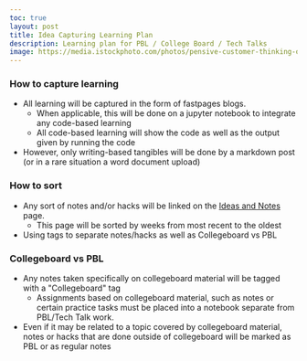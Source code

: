 ```yaml
---
toc: true
layout: post
title: Idea Capturing Learning Plan
description: Learning plan for PBL / College Board / Tech Talks
image: https://media.istockphoto.com/photos/pensive-customer-thinking-over-special-offer-picture-id1192313124?k=20&m=1192313124&s=170667a&w=0&h=_QEM9qlfYRc3_xy6i3HiGHd0HYCv1ILW1nECKta4zYk=
---
```


### How to capture learning
- All learning will be captured in the form of fastpages blogs.
    - When applicable, this will be done on a jupyter notebook to integrate any code-based learning
    - All code-based learning will show the code as well as the output given by running the code
- However, only writing-based tangibles will be done by a markdown post (or in a rare situation a word document upload)

### How to sort
- Any sort of notes and/or hacks will be linked on the [Ideas and Notes](https://dtsivkovski.github.io/csa23/notes/) page.
    - This page will be sorted by weeks from most recent to the oldest
- Using tags to separate notes/hacks as well as Collegeboard vs PBL 

### Collegeboard vs PBL
- Any notes taken specifically on collegeboard material will be tagged with a "Collegeboard" tag
    - Assignments based on collegeboard material, such as notes or certain practice tasks must be placed into a notebook separate from PBL/Tech Talk work.
- Even if it may be related to a topic covered by collegeboard material, notes or hacks that are done outside of collegeboard will be marked as PBL or as regular notes



